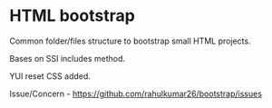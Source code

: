 HTML bootstrap
=========

Common folder/files structure to bootstrap small HTML projects.

Bases on SSI includes method.

YUI reset CSS added.

Issue/Concern - https://github.com/rahulkumar26/bootstrap/issues
